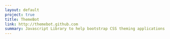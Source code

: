 ```yaml
---
layout: default
project: true
title: ThemeBot
link: http://themebot.github.com
summary: Javascript Library to help bootstrap CSS theming applications
---
```

